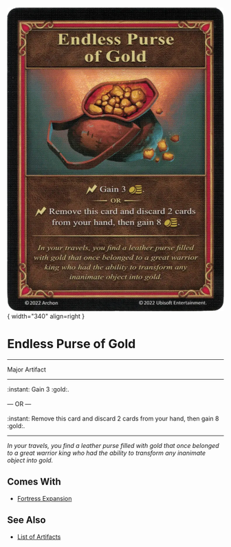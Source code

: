 ![Endless Purse of Gold](../assets/artifacts_major-endless_purse_of_gold.webp){ width="340" align=right }

# Endless Purse of Gold
___
Major Artifact
___
:instant: Gain 3 :gold:.<br><br>— OR —<br><br>:instant: Remove this card and discard 2 cards from your hand, then gain 8 :gold:.
___
*In your travels, you find a leather purse filled with gold that once belonged to a great warrior king who had the ability to transform any inanimate object into gold.*


## Comes With

- [Fortress Expansion](../content.md)


## See Also

- [List of Artifacts](../artifacts.md)
